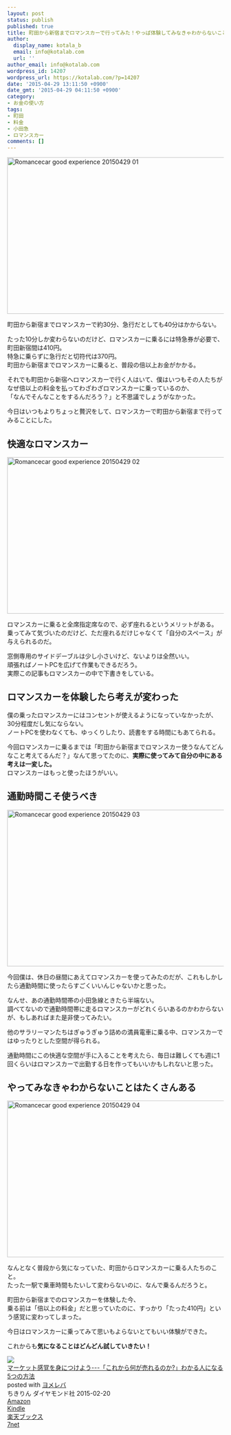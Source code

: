 ```yaml
---
layout: post
status: publish
published: true
title: 町田から新宿までロマンスカーで行ってみた！やっぱ体験してみなきゃわからないことって沢山ある
author:
  display_name: kotala_b
  email: info@kotalab.com
  url: ''
author_email: info@kotalab.com
wordpress_id: 14207
wordpress_url: https://kotalab.com/?p=14207
date: '2015-04-29 13:11:50 +0900'
date_gmt: '2015-04-29 04:11:50 +0900'
category:
- お金の使い方
tags:
- 町田
- 料金
- 小田急
- ロマンスカー
comments: []
---
```

<p><img src="https://kotalab.com/wp-content/uploads/2015/04/romancecar-good-experience_20150429_01.jpg" alt="Romancecar good experience 20150429 01" width="546" height ="364" class="aligncenter size-large" /></p>
<p>町田から新宿までロマンスカーで約30分、急行だとしても40分はかからない。</p>
<p>たった10分しか変わらないのだけど、ロマンスカーに乗るには特急券が必要で、町田新宿間は410円。<br />
特急に乗らずに急行だと切符代は370円。<br />
町田から新宿までロマンスカーに乗ると、普段の倍以上お金がかかる。</p>
<p>それでも町田から新宿へロマンスカーで行く人はいて、僕はいつもその人たちがなぜ倍以上の料金を払ってわざわざロマンスカーに乗っているのか、<br />
「なんでそんなことをするんだろう？」と不思議でしょうがなかった。</p>
<p>今日はいつもよりちょっと贅沢をして、ロマンスカーで町田から新宿まで行ってみることにした。</p>
<p><!--more--></p>
<h2>快適なロマンスカー</h2>
<p><img src="https://kotalab.com/wp-content/uploads/2015/04/romancecar-good-experience_20150429_02.jpg" alt="Romancecar good experience 20150429 02" width="546" height ="364" class="aligncenter size-large" /></p>
<p>ロマンスカーに乗ると全席指定席なので、必ず座れるというメリットがある。<br />
乗ってみて気づいたのだけど、ただ座れるだけじゃなくて「自分のスペース」が与えられるのだ。</p>
<p>窓側専用のサイドデーブルは少し小さいけど、ないよりは全然いい。<br />
頑張ればノートPCを広げて作業もできるだろう。<br />
実際この記事もロマンスカーの中で下書きをしている。</p>
<h2>ロマンスカーを体験したら考えが変わった</h2>
<p>僕の乗ったロマンスカーにはコンセントが使えるようになっていなかったが、30分程度だし気にならない。<br />
ノートPCを使わなくても、ゆっくりしたり、読書をする時間にもあてられる。</p>
<p>今回ロマンスカーに乗るまでは「町田から新宿までロマンスカー使うなんてどんなこと考えてるんだ？」なんて思ってたのに、<strong>実際に使ってみて自分の中にある考えは一変した。</strong><br />
<span class="b">ロマンスカーはもっと使ったほうがいい。</span></p>
<h2>通勤時間こそ使うべき</h2>
<p><img src="https://kotalab.com/wp-content/uploads/2015/04/romancecar-good-experience_20150429_03.jpg" alt="Romancecar good experience 20150429 03" width="546" height ="364" class="aligncenter size-large" /></p>
<p>今回僕は、休日の昼間にあえてロマンスカーを使ってみたのだが、これもしかしたら通勤時間に使ったらすごくいいんじゃないかと思った。</p>
<p>なんせ、あの通勤時間帯の小田急線ときたら半端ない。<br />
調べてないので通勤時間帯に走るロマンスカーがどれくらいあるのかわからないが、もしあればまた是非使ってみたい。</p>
<p><span class="b">他のサラリーマンたちはぎゅうぎゅう詰めの満員電車に乗る中、ロマンスカーではゆったりとした空間が得られる。</span></p>
<p>通勤時間にこの快適な空間が手に入ることを考えたら、毎日は難しくても週に1回くらいはロマンスカーで出勤する日を作ってもいいかもしれないと思った。</p>
<h2>やってみなきゃわからないことはたくさんある</h2>
<p><img src="https://kotalab.com/wp-content/uploads/2015/04/romancecar-good-experience_20150429_04.jpg" alt="Romancecar good experience 20150429 04" width="546" height ="364" class="aligncenter size-large" /></p>
<p>なんとなく普段から気になっていた、町田からロマンスカーに乗る人たちのこと。<br />
たった一駅で乗車時間もたいして変わらないのに、なんで乗るんだろうと。</p>
<p>町田から新宿までのロマンスカーを体験した今、<br />
乗る前は「倍以上の料金」だと思っていたのに、すっかり「たった410円」という感覚に変わってしまった。</p>
<p>今日はロマンスカーに乗ってみて思いもよらないとてもいい体験ができた。</p>
<p>これからも<strong>気になることはどんどん試していきたい！</strong></p>
<div class="booklink-box">
<div class="booklink-image"><a href="http://www.amazon.co.jp/exec/obidos/asin/4478064784/same-22/" rel="nofollow" target="_blank"><img src="http://ecx.images-amazon.com/images/I/51GLVSqdPLL._SL160_.jpg" style="border: none;" /></a></div>
<div class="booklink-info">
<div class="booklink-name"><a href="http://www.amazon.co.jp/exec/obidos/asin/4478064784/same-22/" rel="nofollow" target="_blank">マーケット感覚を身につけよう---「これから何が売れるのか?」わかる人になる5つの方法</a>
<div class="booklink-powered-date">posted with <a href="http://yomereba.com" rel="nofollow" target="_blank">ヨメレバ</a></div>
</div>
<div class="booklink-detail">ちきりん ダイヤモンド社 2015-02-20    </div>
<div class="booklink-link2">
<div class="shoplinkamazon"><a href="http://www.amazon.co.jp/exec/obidos/asin/4478064784/same-22/" rel="nofollow" target="_blank">Amazon</a></div>
<div class="shoplinkkindle"><a href="http://www.amazon.co.jp/exec/obidos/ASIN/B00TPC8JXE/same-22/" rel="nofollow" target="_blank">Kindle</a></div>
<div class="shoplinkrakuten"><a href="http://c.af.moshimo.com/af/c/click?a_id=374939&p_id=56&pc_id=56&pl_id=637&s_v=b5Rz2P0601xu&url=http%3A%2F%2Fbooks.rakuten.co.jp%2Frb%2F13092091%2F" rel="nofollow" target="_blank">楽天ブックス</a><img src="http://i.af.moshimo.com/af/i/impression?a_id=374939&p_id=56&pc_id=56&pl_id=637" width="1" height="1" style="border:none;"></div>
<div class="shoplinkseven"><a href="http://ck.jp.ap.valuecommerce.com/servlet/referral?sid=2967684&pid=881104827&vc_url=http%3A%2F%2Fwww.7netshopping.jp%2Fbooks%2Fsearch_result%2F%3Fctgy%3Dbooks%26code%3D4478064784" target="_blank">7net</a><img src="http://atq.ad.valuecommerce.com/servlet/atq/gifbanner?sid=2967684&pid=881104827" height="1" width="1" border="0"></div>
</p></div>
</div>
<div class="booklink-footer"></div>
</div>
